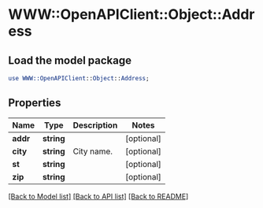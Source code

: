 # WWW::OpenAPIClient::Object::Address

## Load the model package
```perl
use WWW::OpenAPIClient::Object::Address;
```

## Properties
Name | Type | Description | Notes
------------ | ------------- | ------------- | -------------
**addr** | **string** |  | [optional] 
**city** | **string** | City name. | [optional] 
**st** | **string** |  | [optional] 
**zip** | **string** |  | [optional] 

[[Back to Model list]](../README.md#documentation-for-models) [[Back to API list]](../README.md#documentation-for-api-endpoints) [[Back to README]](../README.md)


